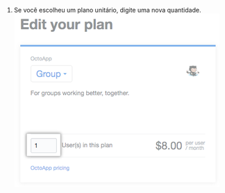 1. Se você escolheu um plano unitário, digite uma nova quantidade. ![Campo para inserir uma nova quantidade para um plano unitário](/assets/images/help/marketplace/marketplace-new-quantity.png)
